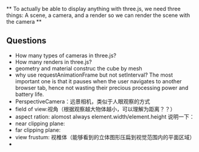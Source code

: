 ** To actually be able to display anything with three.js, we need three things: A scene, a camera, and a render so we can render the scene with the camera **

## Questions
* How many types of cameras in three.js?
* How many renders in three.js?
* geometry and material construc the cube by mesh
* why use requestAnimationFrame but not setInterval?
The most important one is that it pauses when the user navigates to another browser tab, hence not wasting their precious processing power and battery life.
* PerspectiveCamera：远景相机，类似于人眼观察的方式
* field of view:视角（根据观察越大物体越小，可以理解为距离？？）
* aspect ration: alomost always element.width/element.height
说明一下：
* near clipping plane: 
* far clipping plane:
* view frustum: 视椎体（能够看到的立体图形压扁到视觉范围内的平面区域）
* 